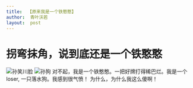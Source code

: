 ```yaml
---
title:  【原来我是一个铁憨憨】
author:  青叶沃若
layout:  post
---
```

# 拐弯抹角，说到底还是一个铁憨憨
 ![孙笑川脸](http://www.17qq.com/img_biaoqing/76114812.jpeg)
 ![孙狗](http://img1.imgtn.bdimg.com/it/u=41476830,1573210699&fm=26&gp=0.jpg)
对不起，我是一个铁憨憨。一把好牌打得稀巴烂。我是一个loser, 一只落水狗。我感到很气愤！
为什么，为什么我这么傻啊！
